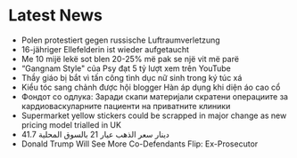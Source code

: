 # Latest News
-  Polen protestiert gegen russische Luftraumverletzung
-  16-jähriger Ellefelderin ist wieder aufgetaucht
-  Me 10 mijë lekë sot blen 20-25% më pak se një vit më parë
-  “Gangnam Style" của Psy đạt 5 tỷ lượt xem trên YouTube
-  Thầy giáo bị bắt vì tấn công tình dục nữ sinh trong ký túc xá
-  Kiểu tóc sang chảnh được hội blogger Hàn áp dụng khi diện áo cao cổ
-  Фондот со одлука: Заради скапи материјали скратени операциите за кардиоваскуларните пациенти на приватните клиники
-  Supermarket yellow stickers could be scrapped in major change as new pricing model trialled in UK
-  41.7 دينار سعر الذهب عيار 21 بالسوق المحلية
-  Donald Trump Will See More Co-Defendants Flip: Ex-Prosecutor

